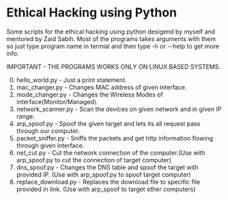 # Ethical Hacking using Python
Some scripts for the ethical hacking using python desigend by myself and mentored by Zaid Sabih.
Most of the programs takes arguments with them so just type program name in termial and then type -h or --help to get more info.

IMPORTANT - THE PROGRAMS WORKS ONLY ON LINUX BASED SYSTEMS.

0. hello_world.py - Just a print statement.
1. mac_changer.py - Changes MAC address of given interface.
2. mode_changer.py - Changes the Wireless Modes of interface(Monitor/Managed).
3. network_scanner.py - Scan the devices on given network and in given IP range.
4. arp_spoof.py - Spoof the given target and lets its all request pass through our computer.
5. packet_sniffer.py - Sniffs the packets and get http information flowing through given interface.
6. net_cut.py - Cut the network connection of the computer.(Use with arp_spoof.py to cut the connection of target computer)
7. dns_spoof.py - Changes the DNS table and spoof the target with provided IP. (Use with arp_spoof.py to spoof target computer)
8. replace_download.py - Replaces the download file to specific file provided in link. (Use with arp_spoof to target other computers)
